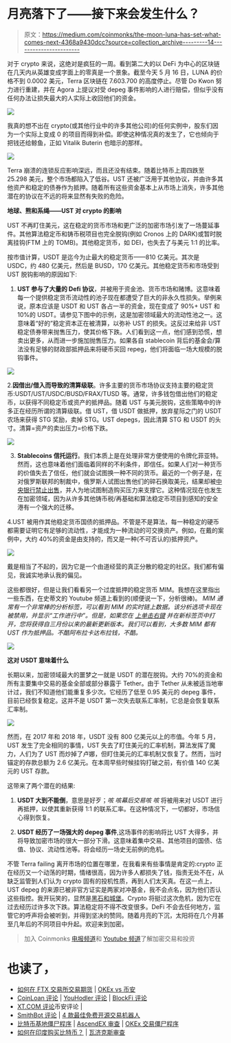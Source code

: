 # 月亮落下了——接下来会发生什么？

> 原文：<https://medium.com/coinmonks/the-moon-luna-has-set-what-comes-next-4368a9430dcc?source=collection_archive---------14----------------------->

对于 crypto 来说，这绝对是疯狂的一周。看到第二大的以 DeFi 为中心的区块链在几天内从英雄变成字面上的零真是一个景象。截至今天 5 月 16 日，LUNA 的价格不到 0.0002 美元，Terra 区块链在 7.603.700 的高度停止。尽管 Do Kwon 努力进行重建，并在 Agora 上提议对受 depeg 事件影响的人进行赔偿，但似乎没有任何办法让损失最大的人实际上收回他们的资金。

![](img/f29089e596089487f589c7d4f45970ba.png)

我真的想不出在 crypto(或其他行业中的许多其他公司)的任何实例中，股东们因为一个实际上变成 0 的项目而得到补偿。即使这种情况真的发生了，它也倾向于把钱还给鲸鱼，正如 Vitalik Buterin 也暗示的那样。

![](img/0a0b2e2eb5411c60343a76b6c335b81d.png)

Terra 崩溃的连锁反应影响深远，而且还没有结束。随着比特币上周四跌至 25.298 美元，整个市场都陷入了低谷。UST 还被广泛用于其他协议，并由许多其他资产和稳定的债券作为抵押。随着所有这些资金基本上从市场上消失，许多其他潜在的协议在不远的将来显然有失败的危险。

**地球、熊和系绳——UST 对 crypto 的影响**

UST 不再盯住美元，这在稳定的货币市场和更广泛的加密市场引发了一场蔓延事件。其他算法稳定币和铸币税项目也完全脱钩(例如 Cronos 上的 DARK)或暂时脱离挂钩(FTM 上的 TOMB)。其他稳定货币，如 DEI，也失去了与美元 1:1 的比率。

按市值计算，USDT 是迄今为止最大的稳定货币——810 亿美元。其次是 USDC，约 480 亿美元，然后是 BUSD，170 亿美元。其他稳定货币和市场受到 UST 脱钩影响的原因如下:

1.  **UST 参与了大量的 Defi 协议**，并被用于资金池、货币市场和赌博。这意味着每一个提供稳定货币流动性的池子现在都遭受了巨大的非永久性损失。举例来说，原本应该是 USDT 和 UST 各占一半的资金，现在变成了 90%+ UST 和 10%的 USDT。请参见下图中的示例，这是加密领域最大的流动性池之一。这意味着“好的”稳定资本正在被清算，以弥补 UST 的损失。这反过来给非 UST 稳定债券带来抛售压力，使其价格下跌。人们看到这一点，他们感到恐慌，想卖出更多，从而进一步施加抛售压力。如果各自 stablecoin 背后的基金会/算法没有足够的财政部抵押品来将硬币买回 repeg，他们将面临一场大规模的脱钩事件。

![](img/440d6bdeb77c657cc6a0e634fe862001.png)

2.**因借出/借入而导致的清算级联**。许多主要的货币市场协议支持主要的稳定货币:USDT/UST/USDC/BUSD/FRAX/TUSD 等。通常，许多钱包借出他们的稳定币，以获得不同稳定币或资产的抵押品。随着 UST 与美元脱钩，这些策略中的许多正在经历所谓的清算级联。借 UST，借 USDT 做抵押，放弃星际之门的 USDT 农场来获得 STG 奖励，卖掉 STG。UST depegs，因此清算 STG 和 USDT 的头寸。清算=资产的卖出压力=价格下跌。

![](img/92ed8a1eb39ff5d2be82deac95955b29.png)

3. **Stablecoins 信托运行**。我们本质上是在处理非常方便使用的令牌化菲亚特。然而，这也意味着他们面临着同样的不利条件，即信任。如果人们对一种货币的价值失去了信任，他们就会试图换一种不同的货币。最近的一个例子是，在对俄罗斯联邦的制裁中，俄罗斯人试图出售他们的碎石换取美元，结果却被[中央银行禁止出售](https://www.themoscowtimes.com/2022/03/09/russia-bans-foreign-currency-sales-a76835)，并人为地试图制造购买压力来支撑它。这种情况现在也发生在加密领域，因为从许多其他铸币税/再基础和算法稳定币项目到感知的安全港有一个强大的迁移。

4.UST 被用作其他稳定货币国债的抵押品。不管是不是算法，每一种稳定的硬币都需要证明它有足够的流动性，才能成为一种流动的可交换资产。例如，在戴的案例中，大约 40%的资金是由支持的，而又是一种(不可否认的)抵押资产。

![](img/213b6ca039860f16c76e89a92e582259.png)

戴是相当了不起的，因为它是一个由道经营的真正分散的稳定的社区。我们都有偏见，我诚实地承认我的偏见。

这些都很好，但是让我们看看另一个过度抵押的稳定货币 MIM。我想在这里指出一些东西，在史蒂文的 Youtube 频道上看到的(顺便说一下，分析很棒)。 *MIM 通常有一个非常棒的分析标签，可以看到 MIM 的实时链上数据。该分析选项卡现在被禁用，并显示“工作进行中”。但是，如果您在* [*上单击右键*](https://app.powerbi.com/view?r=eyJrIjoiOGFjN2QyMDgtMzRhMy00NDkzLTk2NDctNTBkZTQ0NzQ3ZjJkIiwidCI6IjYyZTU1MTgwLTQzNmQtNDYyZC1hMWIwLTZkMTg2NjRlZDAxNSJ9) *并在新标签页中打开，您将获得自三月份以来的最新更新版本。我们可以看到，大多数 MIM 都有 UST 作为抵押品。不酷阿布拉卡达布拉钱，不酷。*

![](img/3e04a5206ae111f809ad0495af614987.png)

**这对 USDT 意味着什么**

长期以来，加密领域最大的噩梦之一就是 USDT 的潜在脱钩。大约 70%的资金和所有主要集中交易的基金全部或部分暴露于 Tether。由于 Tether 从未被适当地审计过，我们不知道他们能重复多少次。它经历了低至 0.95 美元的 depeg 事件，目前已经恢复稳定。这并不是 USDT 第一次失去联系汇率制，它总是会恢复联系汇率制。

![](img/01531ab3cac55bec4c5e1a1f9d945640.png)

然而，在 2017 年和 2018 年，USDT 没有 800 亿美元以上的市值。今年 5 月，UST 发生了完全相同的事情，UST 失去了盯住美元的汇率机制，算法发挥了魔力，人们为了 UST 而炒掉了卢娜，但盯住美元的汇率机制又恢复了。然而，当时锚定的存款总额为 2.6 亿美元。在本周早些时候挂钩打破之前，有价值 140 亿美元的 UST 存款。

这带来了两个潜在的结果:

1. **USDT 大到不能倒**，意思是好歹；**咳* *咳*幕后交易*咳* *咳** 将被用来对 USDT 进行再抵押，以使其重新获得 1:1 的联系汇率。在这种情况下，一切都好，市场信心得到恢复。

2. **USDT 经历了一场强大的 depeg 事件**,这场事件的影响将比 UST 大得多，并将导致加密市场的很大一部分下滑。这意味着集中交易、其他项目的国债、估值、协议、流动性池等。将会经历一场史无前例的危机。

不管 Terra failing 离开市场的位置在哪里，在我看来有些事情是肯定的:crypto 正在经历又一个动荡的时期，情绪很高，因为许多人都损失了钱，指责无处不在，从缺乏监管到人们认为 crypto 固有的投机性质，再到人们太天真。在这一点上，UST depeg 的来源已被非官方证实是两家对冲基金，我不会点名，因为他们否认这些指控。我开玩笑的，显然是[黑石和城堡](https://dailyhodl.com/2022/05/14/citadel-securities-blackrock-push-back-against-rumors-of-involvement-in-terra-luna-collapse-report/)。Crypto 将挺过这次危机，因为它在过去经历过许多次下跌。算法稳定将不得不改变很多。DeFi 不会去任何地方，监管它的呼声将会被听到，并得到坚决的赞同。随着月亮的下沉，太阳将在几个月甚至几年后的不同项目中升起。欢迎来到加密。

> 加入 Coinmonks [电报频道](https://t.me/coincodecap)和 [Youtube 频道](https://www.youtube.com/c/coinmonks/videos)了解加密交易和投资

# 也读了，

*   [如何在 FTX 交易所交易期货](https://coincodecap.com/ftx-futures-trading) | [OKEx vs 币安](https://coincodecap.com/okex-vs-binance)
*   [CoinLoan 评论](https://coincodecap.com/coinloan-review) | [YouHodler 评论](/coinmonks/youhodler-4-easy-ways-to-make-money-98969b9689f2) | [BlockFi 评论](https://coincodecap.com/blockfi-review)
*   [XT.COM 评论](https://coincodecap.com/profittradingapp-for-binance)币安评论 |
*   [SmithBot 评论](https://coincodecap.com/smithbot-review) | [4 款最佳免费开源交易机器人](https://coincodecap.com/free-open-source-trading-bots)
*   [比特币基地僵尸程序](/coinmonks/coinbase-bots-ac6359e897f3) | [AscendEX 审查](/coinmonks/ascendex-review-53e829cf75fa) | [OKEx 交易僵尸程序](/coinmonks/okex-trading-bots-234920f61e60)
*   [如何在印度购买比特币？](/coinmonks/buy-bitcoin-in-india-feb50ddfef94) | [瓦济克斯审查](/coinmonks/wazirx-review-5c811b074f5b)
